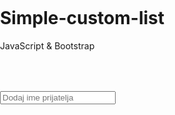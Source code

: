 # Simple-custom-list 

JavaScript & Bootstrap
<head>
<title>Seznam navideznih prijateljev</title>
<link rel="stylesheet" href="http://maxcdn.bootstrapcdn.com/bootstrap/3.3.5/css/bootstrap.min.css">
<script>
function SeznamPrijateljev(){
	if (localStorage.getItem("prijatelji") === null) {
		var seznam = [];
		ShraniSeznam(seznam);
		IzpisiSeznam();
	}else{
		IzpisiSeznam();
	}
}
function PreberiSeznam(){
	var podatki = localStorage.getItem("prijatelji");
	return JSON.parse(podatki);
}
function IzpisiSeznam(){
	var NizPodatkov = PreberiSeznam();
	if( NizPodatkov[0] != '' && NizPodatkov.length > 0 ){
		var izpis='<ol>';
		for(var i = 0; i < NizPodatkov.length; i++){
			izpis += "<li>" + NizPodatkov[i] + " <span class='glyphicon glyphicon-trash' onClick='IzbrisiPrijatelja(" + i + ");'></span></li>";
		}
		izpis+='</ol>'
		document.getElementById("seznam").innerHTML=izpis;
		timer();
	} else {
		document.getElementById("seznam").innerHTML='<div class="alert alert-info">Seznam je prazen!</div>';
		timer();
	}
}
function IzbrisiPrijatelja(IdPrijatelja){
	var NizPodatkov = PreberiSeznam();
	var Odstranjen = NizPodatkov.splice(IdPrijatelja, 1);
	ShraniSeznam(NizPodatkov);
	IzpisiSeznam();
	document.getElementById("obvestila").innerHTML='<div class="alert alert-warning">Prijatelj je izbrisan!</div>';
}
function ShraniSeznam(NizPodatkov){
	localStorage.setItem("prijatelji", JSON.stringify(NizPodatkov));
}
function DodajPrijatelja(){
	var ImeNovegaPrijatelja = document.getElementById("NovPrijatelj").value;
	if( ImeNovegaPrijatelja != '' ){
		document.getElementById("NovPrijatelj").value = '';
		var ObstojeciPrijatelji = PreberiSeznam();
		ObstojeciPrijatelji.push(ImeNovegaPrijatelja);
		ShraniSeznam(ObstojeciPrijatelji);
		IzpisiSeznam();
		document.getElementById("obvestila").innerHTML='<div class="alert alert-success">Prijatelj je dodan na seznam!</div>';
	}else{
		document.getElementById("obvestila").innerHTML='<div class="alert alert-danger">Prazno ime, vpišite ime prijatelja!</div>';
		timer();
	}
}
function PritisniEnter(dogodek){
	var tipka=dogodek.keyCode || dogodek.which;
	if(tipka==13){ DodajPrijatelja(); }
}
function OdstraniVsePrijatelje(){
	ShraniSeznam([]);
	IzpisiSeznam();
	document.getElementById("obvestila").innerHTML='<div class="alert alert-warning">Vsi prijatelji so izbrisani!</div>';
}
function timer(){
  setTimeout(
    function() {
      document.getElementById('obvestila').innerHTML='';
    }, 5000);	
}
</script>
<style>
html, body { width: 100%; height: 100%; margin:0; padding:0; }
.container-fluid { padding-top: 50px; height: calc(100% - 25px); }
li { font-size: 25px; }
.glyphicon-trash { font-size:12px; }
#seznam { margin-top:0px; }
footer { text-align: center; } .copy-left { display: inline-block; -moz-transform: scaleX(-1); -o-transform: scaleX(-1); -webkit-transform: scaleX(-1); transform: scaleX(-1); }
</style>
</head>
<body onLoad="SeznamPrijateljev();">
<div class="container-fluid">
    <div class="row">
        <div class="col-md-4 col-md-offset-4">
            <div class="input-group">
                <input type="text" id="NovPrijatelj" class="form-control" placeholder="Dodaj ime prijatelja" onKeyPress="PritisniEnter(event);" />
                <div class="input-group-addon" onClick="DodajPrijatelja();"><span class="glyphicon glyphicon-plus"></span></div>
            </div>
            <div class="input-group-addon" onClick="OdstraniVsePrijatelje();"><span class="glyphicon glyphicon-trash"></span></div>
            <div id="obvestila"></div>
            <div id="seznam"></div>
        </div>
    </div>
</div><footer><span class="copy-left">©</span> 2015 Gorazd Krumpak</footer>
</body>
